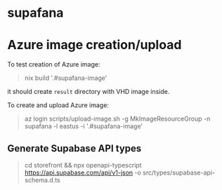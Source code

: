 # supafana


# Azure image creation/upload

To test creation of Azure image:

> nix build '.#supafana-image'

it should create `result` directory with VHD image inside.

To create and upload Azure image:

> az login
> scripts/upload-image.sh -g MkImageResourceGroup -n supafana -l eastus -i '.#supafana-image'


## Generate Supabase API types

> cd storefront && npx openapi-typescript https://api.supabase.com/api/v1-json -o src/types/supabase-api-schema.d.ts
